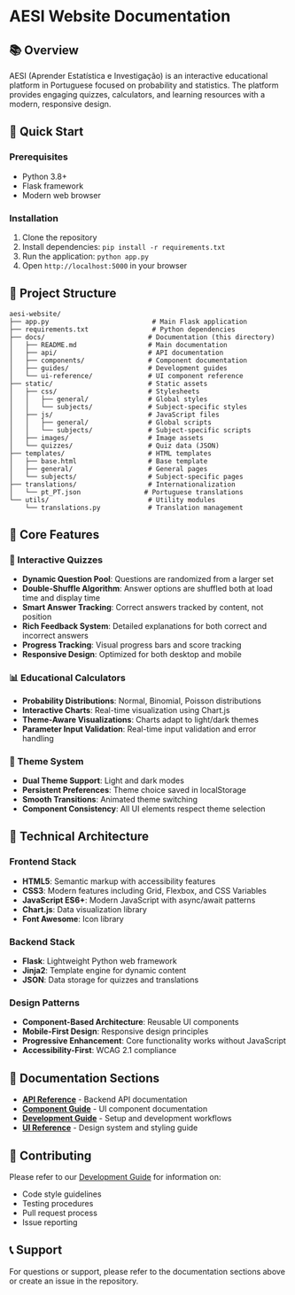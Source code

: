 # AESI Website Documentation

## 📚 Overview

AESI (Aprender Estatística e Investigação) is an interactive educational platform in Portuguese focused on probability and statistics. The platform provides engaging quizzes, calculators, and learning resources with a modern, responsive design.

## 🚀 Quick Start

### Prerequisites
- Python 3.8+
- Flask framework
- Modern web browser

### Installation
1. Clone the repository
2. Install dependencies: `pip install -r requirements.txt`
3. Run the application: `python app.py`
4. Open `http://localhost:5000` in your browser

## 📁 Project Structure

```
aesi-website/
├── app.py                          # Main Flask application
├── requirements.txt                # Python dependencies
├── docs/                          # Documentation (this directory)
│   ├── README.md                  # Main documentation
│   ├── api/                       # API documentation
│   ├── components/                # Component documentation
│   ├── guides/                    # Development guides
│   └── ui-reference/              # UI component reference
├── static/                        # Static assets
│   ├── css/                       # Stylesheets
│   │   ├── general/               # Global styles
│   │   └── subjects/              # Subject-specific styles
│   ├── js/                        # JavaScript files
│   │   ├── general/               # Global scripts
│   │   └── subjects/              # Subject-specific scripts
│   ├── images/                    # Image assets
│   └── quizzes/                   # Quiz data (JSON)
├── templates/                     # HTML templates
│   ├── base.html                  # Base template
│   ├── general/                   # General pages
│   └── subjects/                  # Subject-specific pages
├── translations/                  # Internationalization
│   └── pt_PT.json                # Portuguese translations
└── utils/                         # Utility modules
    └── translations.py            # Translation management
```

## 🎯 Core Features

### 🧮 Interactive Quizzes
- **Dynamic Question Pool**: Questions are randomized from a larger set
- **Double-Shuffle Algorithm**: Answer options are shuffled both at load time and display time
- **Smart Answer Tracking**: Correct answers tracked by content, not position
- **Rich Feedback System**: Detailed explanations for both correct and incorrect answers
- **Progress Tracking**: Visual progress bars and score tracking
- **Responsive Design**: Optimized for both desktop and mobile

### 📊 Educational Calculators
- **Probability Distributions**: Normal, Binomial, Poisson distributions
- **Interactive Charts**: Real-time visualization using Chart.js
- **Theme-Aware Visualizations**: Charts adapt to light/dark themes
- **Parameter Input Validation**: Real-time input validation and error handling

### 🎨 Theme System
- **Dual Theme Support**: Light and dark modes
- **Persistent Preferences**: Theme choice saved in localStorage
- **Smooth Transitions**: Animated theme switching
- **Component Consistency**: All UI elements respect theme selection

## 🔧 Technical Architecture

### Frontend Stack
- **HTML5**: Semantic markup with accessibility features
- **CSS3**: Modern features including Grid, Flexbox, and CSS Variables
- **JavaScript ES6+**: Modern JavaScript with async/await patterns
- **Chart.js**: Data visualization library
- **Font Awesome**: Icon library

### Backend Stack
- **Flask**: Lightweight Python web framework
- **Jinja2**: Template engine for dynamic content
- **JSON**: Data storage for quizzes and translations

### Design Patterns
- **Component-Based Architecture**: Reusable UI components
- **Mobile-First Design**: Responsive design principles
- **Progressive Enhancement**: Core functionality works without JavaScript
- **Accessibility-First**: WCAG 2.1 compliance

## 📖 Documentation Sections

- [**API Reference**](./api/) - Backend API documentation
- [**Component Guide**](./components/) - UI component documentation
- [**Development Guide**](./guides/) - Setup and development workflows
- [**UI Reference**](./ui-reference/) - Design system and styling guide

## 🤝 Contributing

Please refer to our [Development Guide](./guides/development.md) for information on:
- Code style guidelines
- Testing procedures
- Pull request process
- Issue reporting

## 📞 Support

For questions or support, please refer to the documentation sections above or create an issue in the repository.
